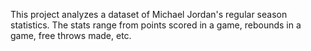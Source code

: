 This project analyzes a dataset of Michael Jordan's regular season statistics. The stats range from points scored in a game, rebounds in a game, free throws made, etc. 

